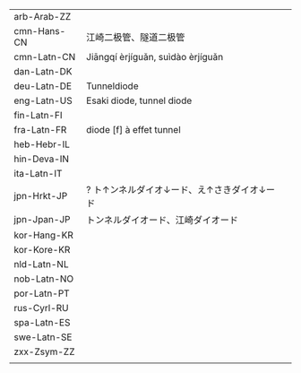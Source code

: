 | | | |
|-|-|-|
| arb-Arab-ZZ |  |  |
| cmn-Hans-CN | 江崎二极管、隧道二极管 |  |
| cmn-Latn-CN | Jiāngqí èrjíguǎn, suìdào èrjíguǎn |  |
| dan-Latn-DK |  |  |
| deu-Latn-DE | Tunneldiode |  |
| eng-Latn-US | Esaki diode, tunnel diode |  |
| fin-Latn-FI |  |  |
| fra-Latn-FR | diode [f] à effet tunnel |  |
| heb-Hebr-IL |  |  |
| hin-Deva-IN |  |  |
| ita-Latn-IT |  |  |
| jpn-Hrkt-JP | ? ト↑ンネルダイオ↓ード、え↑さきダイオ↓ード |  |
| jpn-Jpan-JP | トンネルダイオード、江崎ダイオード |  |
| kor-Hang-KR |  |  |
| kor-Kore-KR |  |  |
| nld-Latn-NL |  |  |
| nob-Latn-NO |  |  |
| por-Latn-PT |  |  |
| rus-Cyrl-RU |  |  |
| spa-Latn-ES |  |  |
| swe-Latn-SE |  |  |
| zxx-Zsym-ZZ |  |  |
|  |  |  |
